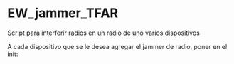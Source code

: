 # EW_jammer_TFAR
Script para interferir radios en un radio de uno varios dispositivos 

A cada dispositivo que se le desea agregar el jammer de radio, poner en el init:

